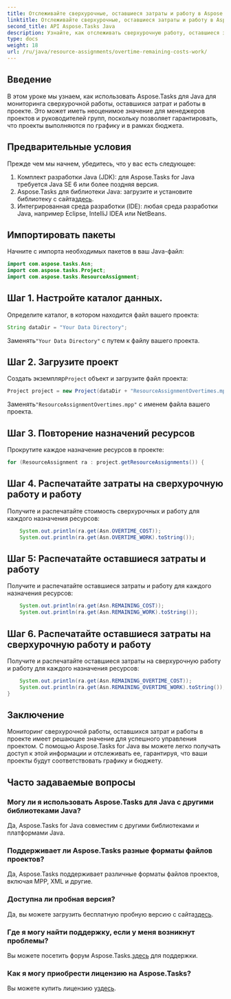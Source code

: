 ```yaml
---
title: Отслеживайте сверхурочные, оставшиеся затраты и работу в Aspose.Tasks
linktitle: Отслеживайте сверхурочные, оставшиеся затраты и работу в Aspose.Tasks
second_title: API Aspose.Tasks Java
description: Узнайте, как отслеживать сверхурочную работу, оставшиеся затраты и работать над проектами Java с помощью Aspose.Tasks. Простые шаги для эффективного управления проектами.
type: docs
weight: 18
url: /ru/java/resource-assignments/overtime-remaining-costs-work/
---
```

## Введение
В этом уроке мы узнаем, как использовать Aspose.Tasks для Java для мониторинга сверхурочной работы, оставшихся затрат и работы в проекте. Это может иметь неоценимое значение для менеджеров проектов и руководителей групп, поскольку позволяет гарантировать, что проекты выполняются по графику и в рамках бюджета.
## Предварительные условия
Прежде чем мы начнем, убедитесь, что у вас есть следующее:
1. Комплект разработки Java (JDK): для Aspose.Tasks for Java требуется Java SE 6 или более поздняя версия.
2.  Aspose.Tasks для библиотеки Java: загрузите и установите библиотеку с сайта[здесь](https://releases.aspose.com/tasks/java/).
3. Интегрированная среда разработки (IDE): любая среда разработки Java, например Eclipse, IntelliJ IDEA или NetBeans.

## Импортировать пакеты
Начните с импорта необходимых пакетов в ваш Java-файл:
```java
import com.aspose.tasks.Asn;
import com.aspose.tasks.Project;
import com.aspose.tasks.ResourceAssignment;
```

## Шаг 1. Настройте каталог данных.
Определите каталог, в котором находится файл вашего проекта:
```java
String dataDir = "Your Data Directory";
```
 Заменять`"Your Data Directory"` с путем к файлу вашего проекта.
## Шаг 2. Загрузите проект
 Создать экземпляр`Project` объект и загрузите файл проекта:
```java
Project project = new Project(dataDir + "ResourceAssignmentOvertimes.mpp");
```
 Заменять`"ResourceAssignmentOvertimes.mpp"` с именем файла вашего проекта.
## Шаг 3. Повторение назначений ресурсов
Прокрутите каждое назначение ресурсов в проекте:
```java
for (ResourceAssignment ra : project.getResourceAssignments()) {
```
## Шаг 4. Распечатайте затраты на сверхурочную работу и работу
Получите и распечатайте стоимость сверхурочных и работу для каждого назначения ресурсов:
```java
    System.out.println(ra.get(Asn.OVERTIME_COST));
    System.out.println(ra.get(Asn.OVERTIME_WORK).toString());
```
## Шаг 5: Распечатайте оставшиеся затраты и работу
Получите и распечатайте оставшиеся затраты и работу для каждого назначения ресурсов:
```java
    System.out.println(ra.get(Asn.REMAINING_COST));
    System.out.println(ra.get(Asn.REMAINING_WORK).toString());
```
## Шаг 6. Распечатайте оставшиеся затраты на сверхурочную работу и работу
Получите и распечатайте оставшиеся затраты на сверхурочную работу и работу для каждого назначения ресурсов:
```java
    System.out.println(ra.get(Asn.REMAINING_OVERTIME_COST));
    System.out.println(ra.get(Asn.REMAINING_OVERTIME_WORK).toString());
}
```

## Заключение
Мониторинг сверхурочной работы, оставшихся затрат и работы в проекте имеет решающее значение для успешного управления проектом. С помощью Aspose.Tasks for Java вы можете легко получать доступ к этой информации и отслеживать ее, гарантируя, что ваши проекты будут соответствовать графику и бюджету.
## Часто задаваемые вопросы
### Могу ли я использовать Aspose.Tasks для Java с другими библиотеками Java?
Да, Aspose.Tasks for Java совместим с другими библиотеками и платформами Java.
### Поддерживает ли Aspose.Tasks разные форматы файлов проектов?
Да, Aspose.Tasks поддерживает различные форматы файлов проектов, включая MPP, XML и другие.
### Доступна ли пробная версия?
 Да, вы можете загрузить бесплатную пробную версию с сайта[здесь](https://releases.aspose.com/).
### Где я могу найти поддержку, если у меня возникнут проблемы?
 Вы можете посетить форум Aspose.Tasks.[здесь](https://forum.aspose.com/c/tasks/15) для поддержки.
### Как я могу приобрести лицензию на Aspose.Tasks?
 Вы можете купить лицензию у[здесь](https://purchase.aspose.com/buy).